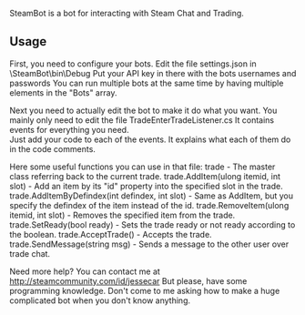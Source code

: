 SteamBot is a bot for interacting with Steam Chat and Trading.

## Usage ##


First, you need to configure your bots.
Edit the file settings.json in \SteamBot\bin\Debug
Put your API key in there with the bots usernames and passwords
You can run multiple bots at the same time by having multiple elements in the "Bots" array.


Next you need to actually edit the bot to make it do what you want.
You mainly only need to edit the file TradeEnterTradeListener.cs
It contains events for everything you need.  
Just add your code to each of the events.  It explains what each of them do in the code comments.

Here some useful functions you can use in that file:
trade - The master class referring back to the current trade.
trade.AddItem(ulong itemid, int slot) - Add an item by its "id" property into the specified slot in the trade.
trade.AddItemByDefindex(int defindex, int slot) - Same as AddItem, but you specify the defindex of the item instead of the id.
trade.RemoveItem(ulong itemid, int slot) - Removes the specified item from the trade.
trade.SetReady(bool ready) - Sets the trade ready or not ready according to the boolean.
trade.AcceptTrade() - Accepts the trade.
trade.SendMessage(string msg) - Sends a message to the other user over trade chat.

Need more help?
You can contact me at http://steamcommunity.com/id/jessecar 
But please, have some programming knowledge.
Don't come to me asking how to make a huge complicated bot when you don't know anything.